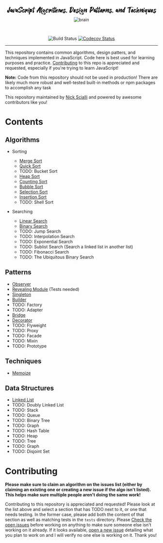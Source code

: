<div align="center">

<img src="https://raw.githubusercontent.com/nas5w/javascript-patterns/master/logo.png" alt="JavaScript Algorithms, Design Patterns, and Techniques" />

<img src="https://raw.githubusercontent.com/nas5w/javascript-patterns/master/brain.jpg" alt="brain" />

&nbsp;

![Build Status](https://travis-ci.org/nas5w/javascript-patterns.svg?branch=master)
[![Codecov Status](https://codecov.io/gh/nas5w/javascript-patterns/branch/master/graph/badge.svg)](https://codecov.io/gh/nas5w/javascript-patterns/branch/master)

</div>

<hr />

This repository contains common algorithms, design patters, and techniques implemented in JavaScript. Code here is best used for learning purposes and practice. [Contributing](#Contributing) to this repo is appreciated and requested, especially if you're trying to learn JavaScript!

**Note:** Code from this repository should not be used in production! There are likely much more robust and well-tested built-in methods or npm packages to accomplish any task

This repository maintained by [Nick Scialli](https://twitter.com/nas5w) and powered by awesome contributors like you!

# Contents

## Algorithms

- Sorting

  - [Merge Sort](/src/algorithms/sorting/mergeSort.js)
  - [Quick Sort](/src/algorithms/sorting/quickSort.js)
  - TODO: Bucket Sort
  - [Heap Sort](/src/algorithms/sorting/heapSort.js)
  - [Counting Sort](/src/algorithms/sorting/countingSort.js)
  - [Bubble Sort](/src/algorithms/sorting/bubbleSort.js)
  - [Selection Sort](/src/algorithms/sorting/selectionSort.js)
  - [Insertion Sort](/src/algorithms/sorting/insertionSort.js)
  - TODO: Shell Sort

- Searching

  - [Linear Search](https://github.com/nas5w/javascript-patterns/blob/master/src/algorithms/searching/linearSearch.js)
  - [Binary Search](https://github.com/nas5w/javascript-patterns/blob/master/src/algorithms/searching/binarySearch.js)
  - TODO: Jump Search
  - TODO: Interpolation Search
  - TODO: Exponential Search
  - TODO: Sublist Search (Search a linked list in another list)
  - TODO: Fibonacci Search
  - TODO: The Ubiquitous Binary Search

## Patterns

- [Observer](https://github.com/nas5w/javascript-patterns/blob/master/src/patterns/observer.js)
- [Revealing Module](https://github.com/nas5w/javascript-patterns/blob/master/src/patterns/revealing-module.js) (Tests needed)
- [Singleton](https://github.com/nas5w/javascript-patterns/blob/master/src/patterns/singleton.js)
- [Builder](https://github.com/nas5w/javascript-patterns/blob/master/src/patterns/builder.js)
- TODO: Factory
- TODO: Adapter
- [Bridge](/src/patterns/bridge.js)
- [Decorator](/src/patterns/decorator.js)
- TODO: Flyweight
- TODO: Proxy
- TODO: Facade
- TODO: Mixin
- TODO: Prototype

## Techniques

- [Memoize](/src/techniques/memoize.js)

## Data Structures

- [Linked List](https://github.com/nas5w/javascript-patterns/blob/master/src/dataStructures/linkedList.js)
- TODO: Doubly Linked List
- TODO: Stack
- TODO: Queue
- TODO: Binary Tree
- TODO: Graph
- TODO: Hash Table
- TODO: Heap
- TODO: Tree
- TODO: Graph
- TODO: Disjoint Set

# Contributing

**Please make sure to claim an algorithm on the issues list (either by claiming an existing one or creating a new issue if the algo isn't listed). This helps make sure multiple people aren't doing the same work!**

Contributing to this repository is appreciated and requested! Please look at the list above and select a section that has TODO next to it, or one that needs testing. In the former case, please add both the content of that section as well as matching tests in the `tests` directory. Please [Check the open issues](https://github.com/nas5w/javascript-patterns/issues) before working on anything to make sure someone else isn't working on it already. If it looks available, [open a new issue](https://github.com/nas5w/javascript-patterns/issues/new) detailing what you plan to work on and I will verify no one else is working on it. Thank you!
